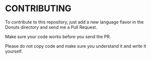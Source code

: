 # CONTRIBUTING

To contribute to this repository, just add a new language flavor in the Donuts directory and send me a Pull Request. 

Make sure your code works before you send the PR.

Please do not copy code and make sure you understand it and write it yourself.